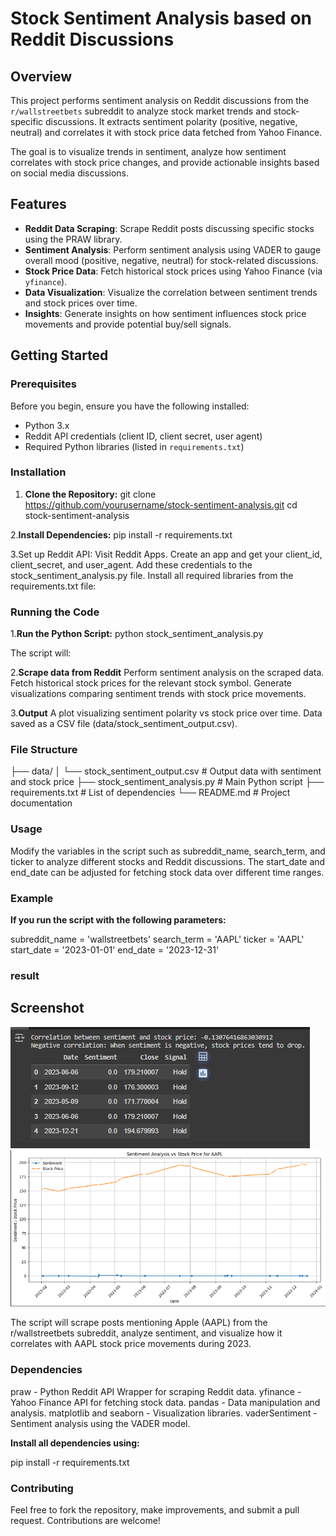 # Stock Sentiment Analysis based on Reddit Discussions

## Overview

This project performs sentiment analysis on Reddit discussions from the `r/wallstreetbets` subreddit to analyze stock market trends and stock-specific discussions. It extracts sentiment polarity (positive, negative, neutral) and correlates it with stock price data fetched from Yahoo Finance. 

The goal is to visualize trends in sentiment, analyze how sentiment correlates with stock price changes, and provide actionable insights based on social media discussions.

## Features

- **Reddit Data Scraping**: Scrape Reddit posts discussing specific stocks using the PRAW library.
- **Sentiment Analysis**: Perform sentiment analysis using VADER to gauge overall mood (positive, negative, neutral) for stock-related discussions.
- **Stock Price Data**: Fetch historical stock prices using Yahoo Finance (via `yfinance`).
- **Data Visualization**: Visualize the correlation between sentiment trends and stock prices over time.
- **Insights**: Generate insights on how sentiment influences stock price movements and provide potential buy/sell signals.

## Getting Started

### Prerequisites

Before you begin, ensure you have the following installed:

- Python 3.x
- Reddit API credentials (client ID, client secret, user agent)
- Required Python libraries (listed in `requirements.txt`)

### Installation

1. **Clone the Repository:**
   git clone https://github.com/yourusername/stock-sentiment-analysis.git
   cd stock-sentiment-analysis

2.**Install Dependencies:**
  pip install -r requirements.txt

3.Set up Reddit API:
  Visit Reddit Apps.
  Create an app and get your client_id, client_secret, and user_agent.
  Add these credentials to the stock_sentiment_analysis.py file.
  Install all required libraries from the requirements.txt file:

### Running the Code
1.**Run the Python Script:**
  python stock_sentiment_analysis.py

The script will:

2.**Scrape data from Reddit**
  Perform sentiment analysis on the scraped data.
  Fetch historical stock prices for the relevant stock symbol.
  Generate visualizations comparing sentiment trends with stock price movements.

3.**Output**
A plot visualizing sentiment polarity vs stock price over time.
Data saved as a CSV file (data/stock_sentiment_output.csv).


### File Structure

├── data/
│   └── stock_sentiment_output.csv      # Output data with sentiment and stock price
├── stock_sentiment_analysis.py         # Main Python script
├── requirements.txt                    # List of dependencies
└── README.md                           # Project documentation

### Usage
Modify the variables in the script such as subreddit_name, search_term, and ticker to analyze different stocks and Reddit discussions.
The start_date and end_date can be adjusted for fetching stock data over different time ranges.

### Example

**If you run the script with the following parameters:**

  subreddit_name = 'wallstreetbets'
  search_term = 'AAPL'
  ticker = 'AAPL'
  start_date = '2023-01-01'
  end_date = '2023-12-31'

### result 

## Screenshot

![Screenshot of the analysis](results/Corelation_Table.png)
![Screenshot of the analysis](results/Stock_Price_Chart.png)

The script will scrape posts mentioning Apple (AAPL) from the r/wallstreetbets subreddit, analyze sentiment, and visualize how it correlates with AAPL stock price movements during 2023.

### Dependencies

praw - Python Reddit API Wrapper for scraping Reddit data.
yfinance - Yahoo Finance API for fetching stock data.
pandas - Data manipulation and analysis.
matplotlib and seaborn - Visualization libraries.
vaderSentiment - Sentiment analysis using the VADER model.

**Install all dependencies using:**

 pip install -r requirements.txt

### Contributing

Feel free to fork the repository, make improvements, and submit a pull request. Contributions are welcome!
